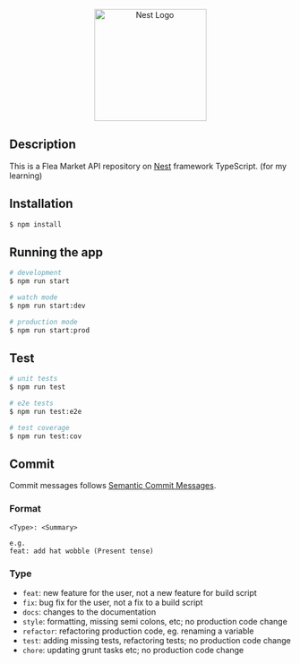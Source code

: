 <p align="center">
  <a href="http://nestjs.com/" target="blank"><img src="https://nestjs.com/img/logo-small.svg" width="200" alt="Nest Logo" /></a>
</p>

## Description

This is a Flea Market API repository on [Nest](https://github.com/nestjs/nest) framework TypeScript. (for my learning)

## Installation

```bash
$ npm install
```

## Running the app

```bash
# development
$ npm run start

# watch mode
$ npm run start:dev

# production mode
$ npm run start:prod
```

## Test

```bash
# unit tests
$ npm run test

# e2e tests
$ npm run test:e2e

# test coverage
$ npm run test:cov
```

## Commit

Commit messages follows [Semantic Commit Messages](https://gist.github.com/joshbuchea/6f47e86d2510bce28f8e7f42ae84c716).

### Format

```
<Type>: <Summary>

e.g.
feat: add hat wobble (Present tense)
```

### Type

- `feat`: new feature for the user, not a new feature for build script
- `fix`: bug fix for the user, not a fix to a build script
- `docs`: changes to the documentation
- `style`: formatting, missing semi colons, etc; no production code change
- `refactor`: refactoring production code, eg. renaming a variable
- `test`: adding missing tests, refactoring tests; no production code change
- `chore`: updating grunt tasks etc; no production code change
